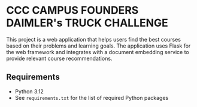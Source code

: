 # CCC CAMPUS FOUNDERS DAIMLER's TRUCK CHALLENGE

This project is a web application that helps users find the best courses based on their problems and learning goals. The application uses Flask for the web framework and integrates with a document embedding service to provide relevant course recommendations.

## Requirements

- Python 3.12
- See `requirements.txt` for the list of required Python packages
